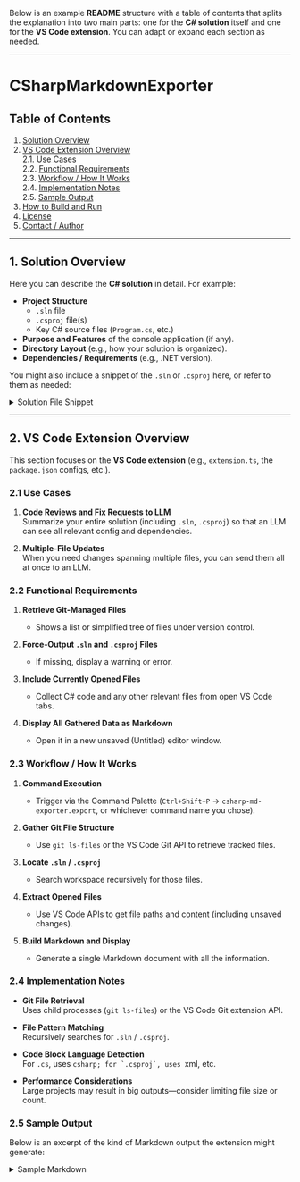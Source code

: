 Below is an example **README** structure with a table of contents that splits the explanation into two main parts: one for the **C# solution** itself and one for the **VS Code extension**. You can adapt or expand each section as needed.

---

# CSharpMarkdownExporter

## Table of Contents
1. [Solution Overview](#solution-overview)
2. [VS Code Extension Overview](#vs-code-extension-overview)  
   2.1. [Use Cases](#use-cases)  
   2.2. [Functional Requirements](#functional-requirements)  
   2.3. [Workflow / How It Works](#workflow--how-it-works)  
   2.4. [Implementation Notes](#implementation-notes)  
   2.5. [Sample Output](#sample-output)
3. [How to Build and Run](#how-to-build-and-run)
4. [License](#license)
5. [Contact / Author](#contact--author)

---

## 1. Solution Overview

Here you can describe the **C# solution** in detail. For example:

- **Project Structure**  
  - `.sln` file  
  - `.csproj` file(s)  
  - Key C# source files (`Program.cs`, etc.)  
- **Purpose and Features** of the console application (if any).
- **Directory Layout** (e.g., how your solution is organized).
- **Dependencies / Requirements** (e.g., .NET version).

You might also include a snippet of the `.sln` or `.csproj` here, or refer to them as needed:

<details>
<summary>Solution File Snippet</summary>

```xml
Microsoft Visual Studio Solution File, Format Version 12.00
# Visual Studio Version 17
...
```
</details>

---

## 2. VS Code Extension Overview

This section focuses on the **VS Code extension** (e.g., `extension.ts`, the `package.json` configs, etc.).

### 2.1 Use Cases

1. **Code Reviews and Fix Requests to LLM**  
   Summarize your entire solution (including `.sln`, `.csproj`) so that an LLM can see all relevant config and dependencies.

2. **Multiple-File Updates**  
   When you need changes spanning multiple files, you can send them all at once to an LLM.

### 2.2 Functional Requirements

1. **Retrieve Git-Managed Files**  
   - Shows a list or simplified tree of files under version control.

2. **Force-Output `.sln` and `.csproj` Files**  
   - If missing, display a warning or error.

3. **Include Currently Opened Files**  
   - Collect C# code and any other relevant files from open VS Code tabs.

4. **Display All Gathered Data as Markdown**  
   - Open it in a new unsaved (Untitled) editor window.

### 2.3 Workflow / How It Works

1. **Command Execution**  
   - Trigger via the Command Palette (`Ctrl+Shift+P` → `csharp-md-exporter.export`, or whichever command name you chose).

2. **Gather Git File Structure**  
   - Use `git ls-files` or the VS Code Git API to retrieve tracked files.

3. **Locate `.sln` / `.csproj`**  
   - Search workspace recursively for those files.

4. **Extract Opened Files**  
   - Use VS Code APIs to get file paths and content (including unsaved changes).

5. **Build Markdown and Display**  
   - Generate a single Markdown document with all the information.

### 2.4 Implementation Notes

- **Git File Retrieval**  
  Uses child processes (`git ls-files`) or the VS Code Git extension API.

- **File Pattern Matching**  
  Recursively searches for `.sln` / `.csproj`.

- **Code Block Language Detection**  
  For `.cs`, uses ```csharp; for `.csproj`, uses ```xml, etc.

- **Performance Considerations**  
  Large projects may result in big outputs—consider limiting file size or count.

### 2.5 Sample Output

Below is an excerpt of the kind of Markdown output the extension might generate:

<details>
<summary>Sample Markdown</summary>

```
# Git File Structure
- .gitignore
- MyProject
  - MyProject.sln
  - MyProject
    - MyProject.csproj
    - Program.cs
    - SomeClass.cs
  ...

# /path/to/MyProject.sln
```xml
(Solution file content)
```

# /path/to/MyProject/MyProject.csproj
```xml
(Project file content)
```

# /path/to/MyProject/Program.cs
```csharp
using System;

namespace MyProject
{
    class Program
    {
        static void Main(string[] args)
        {
            Console.WriteLine("Hello World!");
        }
    }
}
```
```
</details>

---

## 3. How to Build and Run

1. **.NET Build**  
   - Install [.NET 8.0 SDK or later](https://dotnet.microsoft.com/en-us/download).
   - Open the solution in Visual Studio, Visual Studio Code, or run `dotnet build`.

2. **VS Code Extension**  
   - Go to the `csharp-md-exporter` folder.
   - Run `npm install`, `npm run compile`, and `vsce package` (assuming you have [VSCE](https://code.visualstudio.com/api/working-with-extensions/publishing-extension) installed).

3. **Installing the Extension**  
   - Install the resulting `.vsix` file by going to VS Code → Extensions panel → `...` → `Install from VSIX...`.

---

## 4. License

Include your license information here, for example:

```
MIT License
Copyright ...
Permission is hereby granted, free of charge, ...
```

---

## 5. Contact / Author

- **Author**: Your Name (GitHub handle, website, or email)  
- **Issues / Feedback**: Please open an [issue](https://github.com/your-repo/issues) on GitHub.

---

Feel free to adjust the headings or the level of detail. The key point is to keep **Solution Explanation** (C# side) and **Extension Explanation** (VS Code side) as separate top-level sections in your README, with a clear, clickable table of contents for easy navigation.